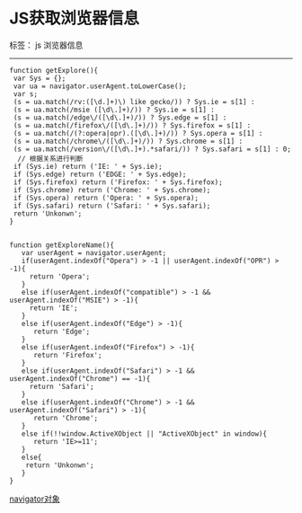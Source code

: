﻿# JS获取浏览器信息

标签： js 浏览器信息

---

    function getExplore(){
     var Sys = {};  
     var ua = navigator.userAgent.toLowerCase();  
     var s;  
     (s = ua.match(/rv:([\d.]+)\) like gecko/)) ? Sys.ie = s[1] :
     (s = ua.match(/msie ([\d\.]+)/)) ? Sys.ie = s[1] :  
     (s = ua.match(/edge\/([\d\.]+)/)) ? Sys.edge = s[1] :
     (s = ua.match(/firefox\/([\d\.]+)/)) ? Sys.firefox = s[1] :  
     (s = ua.match(/(?:opera|opr).([\d\.]+)/)) ? Sys.opera = s[1] :  
     (s = ua.match(/chrome\/([\d\.]+)/)) ? Sys.chrome = s[1] :  
     (s = ua.match(/version\/([\d\.]+).*safari/)) ? Sys.safari = s[1] : 0;  
      // 根据关系进行判断
     if (Sys.ie) return ('IE: ' + Sys.ie);  
     if (Sys.edge) return ('EDGE: ' + Sys.edge);
     if (Sys.firefox) return ('Firefox: ' + Sys.firefox);  
     if (Sys.chrome) return ('Chrome: ' + Sys.chrome);  
     if (Sys.opera) return ('Opera: ' + Sys.opera);  
     if (Sys.safari) return ('Safari: ' + Sys.safari);
     return 'Unkonwn';
    }
    
    
    function getExploreName(){
       var userAgent = navigator.userAgent;
       if(userAgent.indexOf("Opera") > -1 || userAgent.indexOf("OPR") > -1){
         return 'Opera';
       }
       else if(userAgent.indexOf("compatible") > -1 && userAgent.indexOf("MSIE") > -1){
         return 'IE';
       }
       else if(userAgent.indexOf("Edge") > -1){
          return 'Edge';
       }
       else if(userAgent.indexOf("Firefox") > -1){
          return 'Firefox';
       }
       else if(userAgent.indexOf("Safari") > -1 && userAgent.indexOf("Chrome") == -1){
         return 'Safari';
       }
       else if(userAgent.indexOf("Chrome") > -1 && userAgent.indexOf("Safari") > -1){
          return 'Chrome';
       }
       else if(!!window.ActiveXObject || "ActiveXObject" in window){
          return 'IE>=11';
       }
       else{
        return 'Unkonwn';
       }
    }


[navigator对象](https://developer.mozilla.org/zh-CN/docs/Web/API/Navigator)

